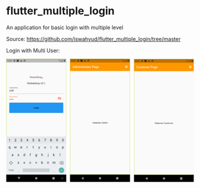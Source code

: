 # flutter_multiple_login
An application for basic login with multiple level

Source: https://github.com/iswahyud/flutter_multiple_login/tree/master

Login with Multi User:

<img src="https://raw.githubusercontent.com/iswahyud/flutter_multiple_login/master/screenshoot/app.png">
